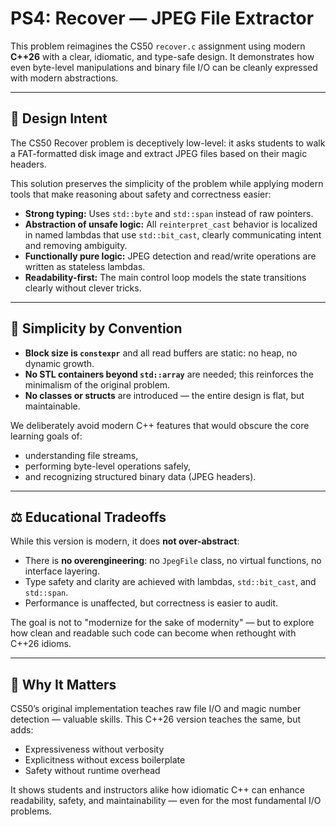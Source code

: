 # PS4: Recover — JPEG File Extractor

This problem reimagines the CS50 `recover.c` assignment using modern **C++26** with a clear, idiomatic, and type-safe design. It demonstrates how even byte-level manipulations and binary file I/O can be cleanly expressed with modern abstractions.

---

## 🎯 Design Intent

The CS50 Recover problem is deceptively low-level: it asks students to walk a FAT-formatted disk image and extract JPEG files based on their magic headers.

This solution preserves the simplicity of the problem while applying modern tools that make reasoning about safety and correctness easier:

* **Strong typing:** Uses `std::byte` and `std::span` instead of raw pointers.
* **Abstraction of unsafe logic:** All `reinterpret_cast` behavior is localized in named lambdas that use `std::bit_cast`, clearly communicating intent and removing ambiguity.
* **Functionally pure logic:** JPEG detection and read/write operations are written as stateless lambdas.
* **Readability-first:** The main control loop models the state transitions clearly without clever tricks.

---

## 🧱 Simplicity by Convention

* **Block size is `constexpr`** and all read buffers are static: no heap, no dynamic growth.
* **No STL containers beyond `std::array`** are needed; this reinforces the minimalism of the original problem.
* **No classes or structs** are introduced — the entire design is flat, but maintainable.

We deliberately avoid modern C++ features that would obscure the core learning goals of:

* understanding file streams,
* performing byte-level operations safely,
* and recognizing structured binary data (JPEG headers).

---

## ⚖️ Educational Tradeoffs

While this version is modern, it does **not over-abstract**:

* There is **no overengineering**: no `JpegFile` class, no virtual functions, no interface layering.
* Type safety and clarity are achieved with lambdas, `std::bit_cast`, and `std::span`.
* Performance is unaffected, but correctness is easier to audit.

The goal is not to "modernize for the sake of modernity" — but to explore how clean and readable such code can become when rethought with C++26 idioms.

---

## 🧭 Why It Matters

CS50’s original implementation teaches raw file I/O and magic number detection — valuable skills. This C++26 version teaches the same, but adds:

* Expressiveness without verbosity
* Explicitness without excess boilerplate
* Safety without runtime overhead

It shows students and instructors alike how idiomatic C++ can enhance readability, safety, and maintainability — even for the most fundamental I/O problems.
